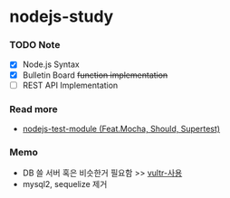 # nodejs-study
### TODO Note
- [X] Node.js Syntax
- [X] Bulletin Board ~~function implementation~~
- [ ] REST API Implementation

### Read more
- [nodejs-test-module (Feat.Mocha, Should, Supertest)](http://webframeworks.kr/tutorials/nodejs/api-server-by-nodejs-04/)

### Memo
- DB 쓸 서버 혹은 비슷한거 필요함 >> [vultr-사용](https://vultr.com)
- mysql2, sequelize 제거
